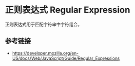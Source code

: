 # 正则表达式 Regular Expression

正则表达式用于匹配字符串中字符组合。

## 参考链接
* https://developer.mozilla.org/en-US/docs/Web/JavaScript/Guide/Regular_Expressions
